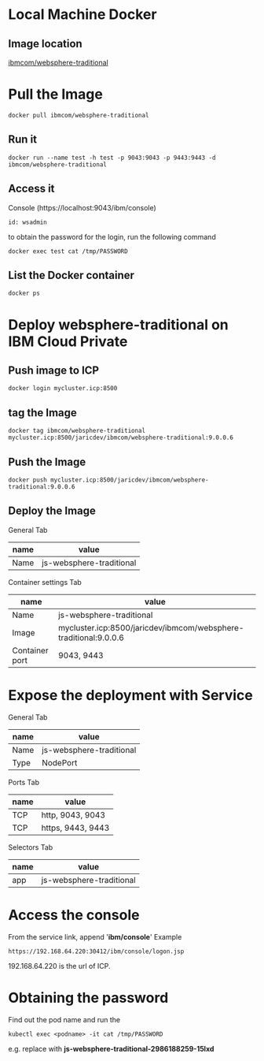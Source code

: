 # Local Machine Docker

## Image location
[ibmcom/websphere-traditional](https://hub.docker.com/r/ibmcom/websphere-traditional/)

# Pull the Image
```
docker pull ibmcom/websphere-traditional
```

## Run it
```
docker run --name test -h test -p 9043:9043 -p 9443:9443 -d ibmcom/websphere-traditional
```

## Access it
Console (https://localhost:9043/ibm/console)
```
id: wsadmin
```
to obtain the password for the login, run the following command
```
docker exec test cat /tmp/PASSWORD
```

## List the Docker container
```
docker ps
```

# Deploy websphere-traditional on IBM Cloud Private

## Push image to ICP
```
docker login mycluster.icp:8500
```

## tag the Image
```
docker tag ibmcom/websphere-traditional mycluster.icp:8500/jaricdev/ibmcom/websphere-traditional:9.0.0.6
```

## Push the Image
```
docker push mycluster.icp:8500/jaricdev/ibmcom/websphere-traditional:9.0.0.6
```

## Deploy the Image

General Tab

name | value
-----| -----
Name | js-websphere-traditional

Container settings Tab

name | value
-----| -----
Name | js-websphere-traditional
Image | mycluster.icp:8500/jaricdev/ibmcom/websphere-traditional:9.0.0.6
Container port | 9043, 9443


# Expose the deployment with Service

General Tab

name | value
-----| -----
Name | js-websphere-traditional
Type | NodePort

Ports Tab

name | value
-----| -----
TCP | http, 9043, 9043
TCP | https, 9443, 9443

Selectors Tab

name | value
-----| -----
app | js-websphere-traditional

# Access the console

From the service link, append '**ibm/console**'
Example
```
https://192.168.64.220:30412/ibm/console/logon.jsp
```

192.168.64.220 is the url of ICP.

# Obtaining the password
Find out the pod name and run the

```
kubectl exec <podname> -it cat /tmp/PASSWORD
```

e.g. replace <podname> with **js-websphere-traditional-2986188259-15lxd**

